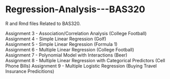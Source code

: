 # Regression-Analysis---BAS320
R and Rmd files Related to BAS320. 

Assignment 3 - Association/Correlation Analysis (College Football) <br>
Assignment 4 - Simple Linear Regression (Golf) <br>
Assignment 5 - Simple Linear Regression (Formula 1) <br>
Assignment 6 - Multiple Linear Regression (College Football) <br>
Assignment 7 - Polynomial Model with Interactions (Beer) <br>
Assignment 8 - Multiple Linear Regression with Categorical Predictors (Cell Phone Bills)
Assignment 9 - Multiple Logistic Regression (Buying Travel Insurance Predicitions)
